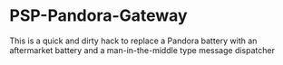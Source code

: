 # PSP-Pandora-Gateway
This is a quick and dirty hack to replace a Pandora battery with an aftermarket battery and a man-in-the-middle type message dispatcher
